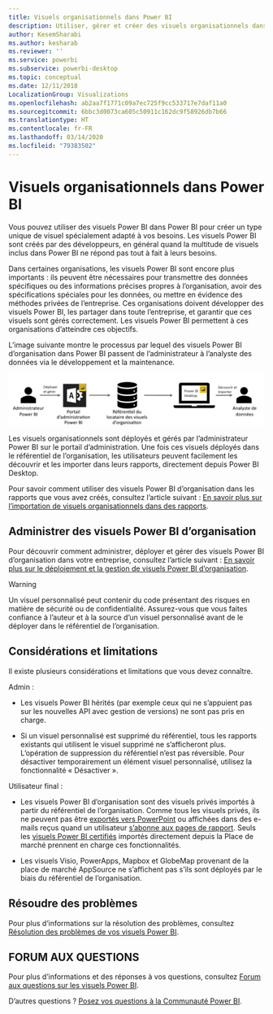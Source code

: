 ```yaml
---
title: Visuels organisationnels dans Power BI
description: Utiliser, gérer et créer des visuels organisationnels dans Power BI
author: KesemSharabi
ms.author: kesharab
ms.reviewer: ''
ms.service: powerbi
ms.subservice: powerbi-desktop
ms.topic: conceptual
ms.date: 12/11/2018
LocalizationGroup: Visualizations
ms.openlocfilehash: ab2aa7f1771c09a7ec725f9cc533717e7daf11a0
ms.sourcegitcommit: 6bbc3d0073ca605c50911c162dc9f58926db7b66
ms.translationtype: HT
ms.contentlocale: fr-FR
ms.lasthandoff: 03/14/2020
ms.locfileid: "79383502"
---
```

# <a name="organizational-visuals-in-power-bi"></a>Visuels organisationnels dans Power BI

Vous pouvez utiliser des visuels Power BI dans Power BI pour créer un type unique de visuel spécialement adapté à vos besoins. Les visuels Power BI sont créés par des développeurs, en général quand la multitude de visuels inclus dans Power BI ne répond pas tout à fait à leurs besoins.

Dans certaines organisations, les visuels Power BI sont encore plus importants : ils peuvent être nécessaires pour transmettre des données spécifiques ou des informations précises propres à l’organisation, avoir des spécifications spéciales pour les données, ou mettre en évidence des méthodes privées de l’entreprise. Ces organisations doivent développer des visuels Power BI, les partager dans toute l’entreprise, et garantir que ces visuels sont gérés correctement. Les visuels Power BI permettent à ces organisations d’atteindre ces objectifs.

L’image suivante montre le processus par lequel des visuels Power BI d’organisation dans Power BI passent de l’administrateur à l’analyste des données via le développement et la maintenance.

![Pic de visuel personnalisé](media/power-bi-custom-visuals-organizational/custom-visual-org-01.jpg)

Les visuels organisationnels sont déployés et gérés par l’administrateur Power BI sur le portail d’administration. Une fois ces visuels déployés dans le référentiel de l’organisation, les utilisateurs peuvent facilement les découvrir et les importer dans leurs rapports, directement depuis Power BI Desktop.

Pour savoir comment utiliser des visuels Power BI d’organisation dans les rapports que vous avez créés, consultez l’article suivant : [En savoir plus sur l’importation de visuels organisationnels dans des rapports](power-bi-custom-visuals.md).

## <a name="administer-organizational-power-bi-visuals"></a>Administrer des visuels Power BI d’organisation

Pour découvrir comment administrer, déployer et gérer des visuels Power BI d’organisation dans votre entreprise, consultez l’article suivant : [En savoir plus sur le déploiement et la gestion de visuels Power BI d’organisation](https://go.microsoft.com/fwlink/?linkid=866790).

> [!WARNING]
> Un visuel personnalisé peut contenir du code présentant des risques en matière de sécurité ou de confidentialité. Assurez-vous que vous faites confiance à l’auteur et à la source d’un visuel personnalisé avant de le déployer dans le référentiel de l’organisation.

## <a name="considerations-and-limitations"></a>Considérations et limitations

Il existe plusieurs considérations et limitations que vous devez connaître.

Admin :

* Les visuels Power BI hérités (par exemple ceux qui ne s’appuient pas sur les nouvelles API avec gestion de versions) ne sont pas pris en charge.

* Si un visuel personnalisé est supprimé du référentiel, tous les rapports existants qui utilisent le visuel supprimé ne s’afficheront plus. L’opération de suppression du référentiel n’est pas réversible. Pour désactiver temporairement un élément visuel personnalisé, utilisez la fonctionnalité « Désactiver ».

Utilisateur final :

* Les visuels Power BI d’organisation sont des visuels privés importés à partir du référentiel de l’organisation. Comme tous les visuels privés, ils ne peuvent pas être [exportés vers PowerPoint](https://docs.microsoft.com/power-bi/consumer/end-user-powerpoint) ou affichées dans des e-mails reçus quand un utilisateur [s’abonne aux pages de rapport](https://docs.microsoft.com/power-bi/consumer/end-user-subscribe). Seuls les [visuels Power BI certifiés](power-bi-custom-visuals-certified.md) importés directement depuis la Place de marché prennent en charge ces fonctionnalités.

* Les visuels Visio, PowerApps, Mapbox et GlobeMap provenant de la place de marché AppSource ne s’affichent pas s’ils sont déployés par le biais du référentiel de l’organisation.

## <a name="troubleshoot"></a>Résoudre des problèmes

Pour plus d’informations sur la résolution des problèmes, consultez [Résolution des problèmes de vos visuels Power BI](power-bi-custom-visuals-troubleshoot.md).

## <a name="faq"></a>FORUM AUX QUESTIONS

Pour plus d’informations et des réponses à vos questions, consultez [Forum aux questions sur les visuels Power BI](power-bi-custom-visuals-faq.md#organizational-power-bi-visuals).

D’autres questions ? [Posez vos questions à la Communauté Power BI](https://community.powerbi.com/).
